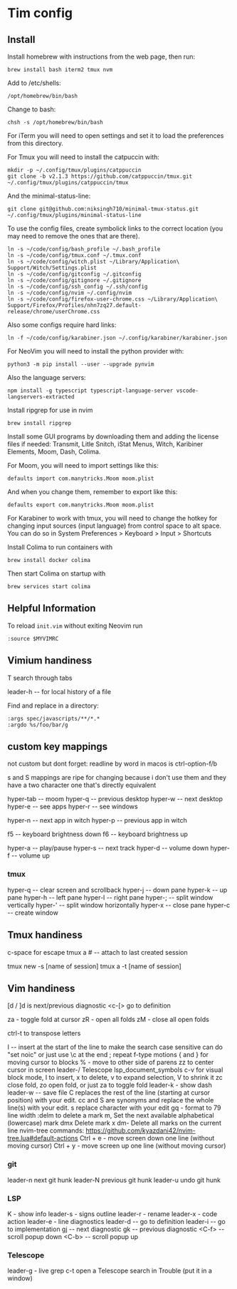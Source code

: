 # Tim config

## Install

Install homebrew with instructions from the web page, then run:
```
brew install bash iterm2 tmux nvm
```

Add to /etc/shells:
```
/opt/homebrew/bin/bash
```

Change to bash:
```
chsh -s /opt/homebrew/bin/bash
```

For iTerm you will need to open settings and set it to load the preferences
from this directory.

For Tmux you will need to install the catpuccin with:
```
mkdir -p ~/.config/tmux/plugins/catppuccin
git clone -b v2.1.3 https://github.com/catppuccin/tmux.git ~/.config/tmux/plugins/catppuccin/tmux
```
And the minimal-status-line:
```
git clone git@github.com:niksingh710/minimal-tmux-status.git ~/.config/tmux/plugins/minimal-status-line
```

To use the config files, create symbolick links to the correct location (you
may need to remove the ones that are there).

```
ln -s ~/code/config/bash_profile ~/.bash_profile
ln -s ~/code/config/tmux.conf ~/.tmux.conf
ln -s ~/code/config/witch.plist ~/Library/Application\ Support/Witch/Settings.plist
ln -s ~/code/config/gitconfig ~/.gitconfig
ln -s ~/code/config/gitignore ~/.gitignore
ln -s ~/code/config/ssh_config ~/.ssh/config
ln -s ~/code/config/nvim ~/.config/nvim
ln -s ~/code/config/firefox-user-chrome.css ~/Library/Application\ Support/Firefox/Profiles/nhn7zq27.default-release/chrome/userChrome.css
```

Also some configs require hard links:
```
ln -f ~/code/config/karabiner.json ~/.config/karabiner/karabiner.json
```

For NeoVim you will need to install the python provider with:
```
python3 -m pip install --user --upgrade pynvim
```

Also the language servers:
```
npm install -g typescript typescript-language-server vscode-langservers-extracted
```

Install ripgrep for use in nvim
```
brew install ripgrep
```

Install some GUI programs by downloading them and adding the license files if
needed: Transmit, Litle Snitch, iStat Menus, Witch, Karibiner Elements,
Moom, Dash, Colima.

For Moom, you will need to import settings like this:
```
defaults import com.manytricks.Moom moom.plist
```
And when you change them, remember to export like this:
```
defaults export com.manytricks.Moom moom.plist
```

For Karabiner to work with tmux, you will need to change the hotkey for changing input sources (input language) from control space to alt space. You can do so in System Preferences > Keyboard > Input > Shortcuts

Install Colima to run containers with
```
brew install docker colima
```

Then start Colima on startup with
```
brew services start colima
```

## Helpful Information

To reload `init.vim` without exiting Neovim run
```
:source $MYVIMRC
```


## Vimium handiness

T search through tabs

leader-h -- for local history of a file

Find and replace in a directory:
```
:args spec/javascripts/**/*.* 
:argdo %s/foo/bar/g
```

## custom key mappings

not custom but dont forget: readline by word in macos is ctrl-option-f/b

s and S mappings are ripe for changing because i don't use them and they have a two character one that's directly equivalent

hyper-tab -- moom
hyper-q -- previous desktop
hyper-w -- next desktop
hyper-e -- see apps
hyper-r -- see windows

hyper-n -- next app in witch
hyper-p -- previous app in witch

f5 -- keyboard brightness down
f6 -- keyboard brightness up

hyper-a -- play/pause
hyper-s -- next track
hyper-d -- volume down
hyper-f -- volume up


### tmux
hyper-q -- clear screen and scrollback
hyper-j -- down pane
hyper-k -- up pane
hyper-h -- left pane
hyper-l -- right pane
hyper-; -- split window vertically
hyper-' -- split window horizontally
hyper-x -- close pane
hyper-c -- create window


## Tmux handiness

c-space for escape
tmux a # -- attach to last created session 

tmux new -s [name of session]
tmux a -t [name of session]


## Vim handiness

[d / ]d is next/previous diagnostic
<c-[> go to definition

za - toggle fold at cursor
zR - open all folds
zM - close all open folds

ctrl-t to transpose letters

I -- insert at the start of the line
to make the search case sensitive can do "set noic" or just use \c at the end
; repeat f-type motions
{ and } for moving cursor to blocks
% - move to other side of parens
zz to center cursor in screen
leader-/ Telescope lsp_document_symbols
c-v for visual block mode, I to insert, x to delete, v to expand selection, V to shrink it
zc close fold, zo open fold, or just za to toggle fold
leader-k - show dash
leader-w -- save file
C replaces the rest of the line (starting at cursor position) with your edit.
cc and S are synonyms and replace the whole line(s) with your edit.
s replace character with your edit
gq - format to 79 line width
:delm to delete a mark
m, Set the next available alphabetical (lowercase) mark
dmx Delete mark x
dm- Delete all marks on the current line
nvim-tree commands: https://github.com/kyazdani42/nvim-tree.lua#default-actions
Ctrl + e - move screen down one line (without moving cursor)
Ctrl + y - move screen up one line (without moving cursor)



### git
leader-n next git hunk
leader-N previous git hunk
leader-u undo git hunk

### LSP
K - show info
leader-s - signs outline
leader-r - rename
leader-x - code action
leader-e - line diagnostics
leader-d -- go to definition
leader-i -- go to implementation
gj -- next diagnostic
gk -- previous diagnostic
\<C-f> -- scroll popup down
\<C-b> -- scroll popup up

### Telescope
leader-g - live grep
c-t open a Telescope search in Trouble (put it in a window)

